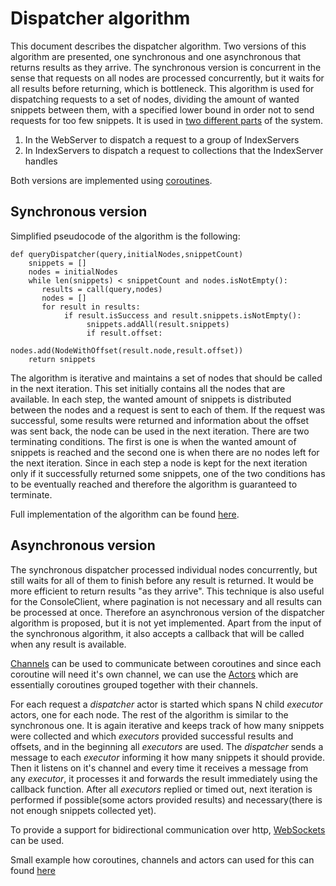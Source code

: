 # Dispatcher algorithm
This document describes the dispatcher algorithm. Two versions of this algorithm are presented, one synchronous and one asynchronous that returns results as they arrive.
The synchronous version is concurrent in the sense that requests on all nodes are processed concurrently, but it waits for all results before returning, which is bottleneck.
This algorithm is used for dispatching requests to a set of nodes, dividing the amount of wanted snippets between them, with a specified lower bound in order not to send requests for too 
few snippets. It is used in [two different parts](./query_processing.md) of the system.
1) In the WebServer to dispatch a request to a group of IndexServers
2) In IndexServers to dispatch a request to collections that the IndexServer handles

Both versions are implemented using [coroutines](https://kotlinlang.org/docs/reference/coroutines/coroutines-guide.html).
## Synchronous version
Simplified pseudocode of the algorithm is the following:
```
def queryDispatcher(query,initialNodes,snippetCount)
    snippets = []
    nodes = initialNodes
    while len(snippets) < snippetCount and nodes.isNotEmpty():
       results = call(query,nodes)
       nodes = []
       for result in results:
            if result.isSuccess and result.snippets.isNotEmpty():
                 snippets.addAll(result.snippets)
                 if result.offset:
                    nodes.add(NodeWithOffset(result.node,result.offset))
    return snippets
```
The algorithm is iterative and maintains a set of nodes that should be called in the next iteration. 
This set initially contains all the nodes that are available. In each step, the wanted amount of snippets is distributed between the nodes and a request is sent to each of them. 
If the request was successful, some results were returned and information about the offset was sent back, the node can be used in the next iteration. There are two terminating conditions. 
The first is one is when the wanted amount of snippets is reached and the second one is when there are no nodes left for the next iteration. 
Since in each step a node is kept for the next iteration only if it successfully returned some snippets, one of the two conditions has to be eventually reached and therefore
the algorithm is guaranteed to terminate.

Full implementation of the algorithm can be found [here](../query-dispatcher/src/main/kotlin/cz/vutbr/fit/knot/enticing/query/processor/QueryDispatcher.kt).

## Asynchronous version
The synchronous dispatcher processed individual nodes concurrently, but still waits for all of them to finish before any result is returned. It would be more efficient to return results "as they arrive".
This technique is also useful for the ConsoleClient, where pagination is not necessary and all results can be processed at once.
Therefore an asynchronous version of the dispatcher algorithm is proposed, but it is not yet implemented. Apart from the input of the synchronous algorithm, it also accepts a callback 
that will be called when any result is available. 

[Channels](https://kotlinlang.org/docs/reference/coroutines/channels.html) can be used to communicate between coroutines and since each coroutine will need it's own channel, we can use the 
[Actors](https://kotlinlang.org/docs/reference/coroutines/shared-mutable-state-and-concurrency.html#actors) which are essentially coroutines grouped together with their channels.

For each request a _dispatcher_ actor is started which spans N child _executor_ actors, one for each node. The rest of the algorithm is similar to the synchronous one. It is again iterative and 
keeps track of how many snippets were collected and which _executors_ provided successful results and offsets, and in the beginning all _executors_ are used. 
The _dispatcher_ sends a message to each _executor_ informing it how many snippets it should provide. Then it listens on it's channel and every time it receives a message from any _executor_, 
it processes it and forwards the result immediately using the callback function. After all _executors_ replied or timed out, next iteration is performed if possible(some actors provided results) and 
necessary(there is not enough snippets collected yet).

To provide a support for bidirectional communication over http, [WebSockets](https://docs.spring.io/spring-framework/docs/5.0.0.BUILD-SNAPSHOT/spring-framework-reference/html/websocket.html) can be used.

Small example how coroutines, channels and actors can used for this can found [here](../query-dispatcher/src/main/kotlin/cz/vutbr/fit/knot/enticing/query/processor/asynchron/dispatcher.kt) 
